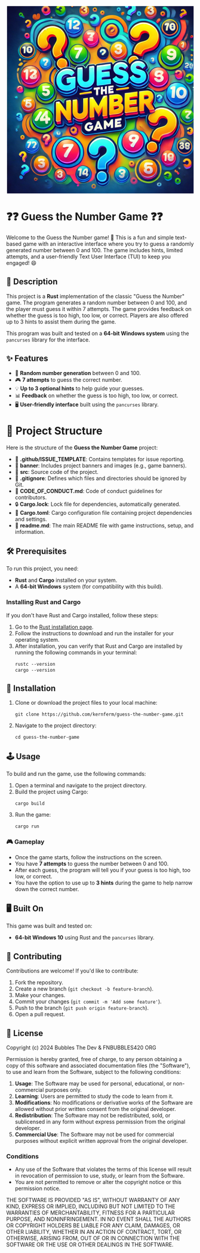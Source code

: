 <div align="center">
  <img src="https://github.com/KernFerm/rust-guessing-game/blob/main/banner/Guess_The_Number_Game-logo.png" alt="Guess The Number Game" width="500"/>
</div>

# ❓❓ Guess the Number Game ❓❓ 

Welcome to the Guess the Number game! 🎉 This is a fun and simple text-based game with an interactive interface where you try to guess a randomly generated number between 0 and 100. The game includes hints, limited attempts, and a user-friendly Text User Interface (TUI) to keep you engaged! 😄

## 📜 Description

This project is a **Rust** implementation of the classic "Guess the Number" game. The program generates a random number between 0 and 100, and the player must guess it within 7 attempts. The game provides feedback on whether the guess is too high, too low, or correct. Players are also offered up to 3 hints to assist them during the game.

This program was built and tested on a **64-bit Windows system** using the `pancurses` library for the interface.

## ✨ Features

- 🎲 **Random number generation** between 0 and 100.
- 🎮 **7 attempts** to guess the correct number.
- 💡 **Up to 3 optional hints** to help guide your guesses.
- 📊 **Feedback** on whether the guess is too high, too low, or correct.
- 🖥️ **User-friendly interface** built using the `pancurses` library.

# 📁 Project Structure

Here is the structure of the **Guess the Number Game** project:

- 📂 **.github/ISSUE_TEMPLATE**: Contains templates for issue reporting.
- 📂 **banner**: Includes project banners and images (e.g., game banners).
- 📂 **src**: Source code of the project.
- 📄 **.gitignore**: Defines which files and directories should be ignored by Git.
- 📜 **CODE_OF_CONDUCT.md**: Code of conduct guidelines for contributors.
- 🔒 **Cargo.lock**: Lock file for dependencies, automatically generated.
- 📄 **Cargo.toml**: Cargo configuration file containing project dependencies and settings.
- 📄 **readme.md**: The main README file with game instructions, setup, and information.

## 🛠️ Prerequisites

To run this project, you need:
- **Rust** and **Cargo** installed on your system.
- A **64-bit Windows** system (for compatibility with this build).

### Installing Rust and Cargo

If you don't have Rust and Cargo installed, follow these steps:

1. Go to the [Rust installation page](https://www.rust-lang.org/tools/install).
2. Follow the instructions to download and run the installer for your operating system.
3. After installation, you can verify that Rust and Cargo are installed by running the following commands in your terminal:
    ```
    rustc --version
    cargo --version
    ```

## 🚀 Installation

1. Clone or download the project files to your local machine:
    ```
    git clone https://github.com/kernferm/guess-the-number-game.git
    ```
2. Navigate to the project directory:
    ```
    cd guess-the-number-game
    ```

## 🕹️ Usage

To build and run the game, use the following commands:

1. Open a terminal and navigate to the project directory.
2. Build the project using Cargo:
    ```
    cargo build
    ```
3. Run the game:
    ```
    cargo run
    ```

### 🎮 Gameplay

- Once the game starts, follow the instructions on the screen.
- You have **7 attempts** to guess the number between 0 and 100.
- After each guess, the program will tell you if your guess is too high, too low, or correct.
- You have the option to use up to **3 hints** during the game to help narrow down the correct number.

## 🖥️ Built On

This game was built and tested on:
- **64-bit Windows 10** using Rust and the `pancurses` library.

## 🤝 Contributing

Contributions are welcome! If you'd like to contribute:

1. Fork the repository.
2. Create a new branch (`git checkout -b feature-branch`).
3. Make your changes.
4. Commit your changes (`git commit -m 'Add some feature'`).
5. Push to the branch (`git push origin feature-branch`).
6. Open a pull request.

## 📄 License

Copyright (c) 2024 Bubbles The Dev & FNBUBBLES420 ORG

Permission is hereby granted, free of charge, to any person obtaining a copy
of this software and associated documentation files (the "Software"), to use
and learn from the Software, subject to the following conditions:

1. **Usage**: The Software may be used for personal, educational, or non-commercial purposes only.
2. **Learning**: Users are permitted to study the code to learn from it.
3. **Modifications**: No modifications or derivative works of the Software are allowed without prior written consent from the original developer.
4. **Redistribution**: The Software may not be redistributed, sold, or sublicensed in any form without express permission from the original developer.
5. **Commercial Use**: The Software may not be used for commercial purposes without explicit written approval from the original developer.

### Conditions

- Any use of the Software that violates the terms of this license will result in revocation of permission to use, study, or learn from the Software.
- You are not permitted to remove or alter the copyright notice or this permission notice.

THE SOFTWARE IS PROVIDED "AS IS", WITHOUT WARRANTY OF ANY KIND, EXPRESS OR
IMPLIED, INCLUDING BUT NOT LIMITED TO THE WARRANTIES OF MERCHANTABILITY,
FITNESS FOR A PARTICULAR PURPOSE, AND NONINFRINGEMENT. IN NO EVENT SHALL THE
AUTHORS OR COPYRIGHT HOLDERS BE LIABLE FOR ANY CLAIM, DAMAGES, OR OTHER
LIABILITY, WHETHER IN AN ACTION OF CONTRACT, TORT, OR OTHERWISE, ARISING FROM,
OUT OF OR IN CONNECTION WITH THE SOFTWARE OR THE USE OR OTHER DEALINGS IN THE
SOFTWARE.
